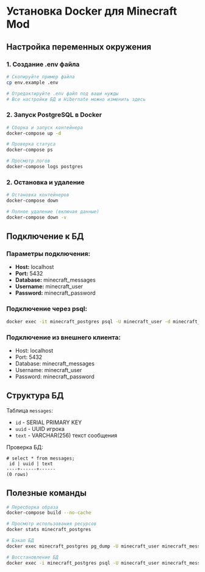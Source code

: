 # Установка Docker для Minecraft Mod

## Настройка переменных окружения

### 1. Создание .env файла
```bash
# Скопируйте пример файла
cp env.example .env

# Отредактируйте .env файл под ваши нужды
# Все настройки БД и Hibernate можно изменить здесь
```

### 2. Запуск PostgreSQL в Docker
```bash
# Сборка и запуск контейнера
docker-compose up -d

# Проверка статуса
docker-compose ps

# Просмотр логов
docker-compose logs postgres
```

### 2. Остановка и удаление
```bash
# Остановка контейнеров
docker-compose down

# Полное удаление (включая данные)
docker-compose down -v
```

## Подключение к БД

### Параметры подключения:
- **Host:** localhost
- **Port:** 5432
- **Database:** minecraft_messages
- **Username:** minecraft_user
- **Password:** minecraft_password

### Подключение через psql:
```bash
docker exec -it minecraft_postgres psql -U minecraft_user -d minecraft_messages
```

### Подключение из внешнего клиента:
- Host: localhost
- Port: 5432
- Database: minecraft_messages
- Username: minecraft_user
- Password: minecraft_password

## Структура БД

Таблица `messages`:
- `id` - SERIAL PRIMARY KEY
- `uuid` - UUID игрока
- `text` - VARCHAR(256) текст сообщения

Проверка БД:
```text
# select * from messages;
 id | uuid | text
----+------+------
(0 rows)
```

## Полезные команды

```bash
# Пересборка образа
docker-compose build --no-cache

# Просмотр использования ресурсов
docker stats minecraft_postgres

# Бэкап БД
docker exec minecraft_postgres pg_dump -U minecraft_user minecraft_messages > backup.sql

# Восстановление БД
docker exec -i minecraft_postgres psql -U minecraft_user minecraft_messages < backup.sql
```
